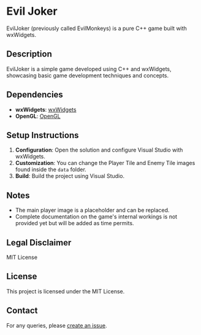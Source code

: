# Evil Joker

EvilJoker (previously called EvilMonkeys) is a pure C++ game built with wxWidgets.

## Description

EvilJoker is a simple game developed using C++ and wxWidgets, showcasing basic game development techniques and concepts.

## Dependencies

- **wxWidgets**: [wxWidgets](https://www.wxwidgets.org)
- **OpenGL**: [OpenGL](https://www.opengl.org)

## Setup Instructions

1. **Configuration**: Open the solution and configure Visual Studio with wxWidgets.
2. **Customization**: You can change the Player Tile and Enemy Tile images found inside the `data` folder.
3. **Build**: Build the project using Visual Studio.

## Notes

- The main player image is a placeholder and can be replaced.
- Complete documentation on the game's internal workings is not provided yet but will be added as time permits.

## Legal Disclaimer

MIT License 

## License

This project is licensed under the MIT License.

## Contact

For any queries, please [create an issue](https://github.com/mikimaine/evil-joker/issues).

